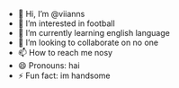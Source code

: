- 👋 Hi, I’m @viianns
- 👀 I’m interested in football 
- 🌱 I’m currently learning english language
- 💞️ I’m looking to collaborate on no one
- 📫 How to reach me nosy
- 😄 Pronouns: hai
- ⚡ Fun fact: im handsome

<!---
viianns/viianns is a ✨ special ✨ repository because its `README.md` (this file) appears on your GitHub profile.
You can click the Preview link to take a look at your changes.
--->

